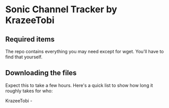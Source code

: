 # Sonic Channel Tracker by KrazeeTobi
## Required items
The repo contains everything you may need except for wget. You'll have to find that yourself.
## Downloading the files
Expect this to take a few hours. Here's a quick list to show how long it roughly takes for who:

KrazeeTobi - 
